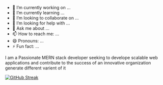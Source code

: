 

- 🔭 I’m currently working on ...
- 🌱 I’m currently learning ...
- 👯 I’m looking to collaborate on ...
- 🤔 I’m looking for help with ...
- 💬 Ask me about ...
- 📫 How to reach me: ...
- 😄 Pronouns: ...
- ⚡ Fun fact: ...

I am a Passionate MERN stack developer seeking to
develope scalable web
applications and contribute to the success
of an innovative organization
generate different varient of it

<!-- [![GitHub Streak](https://streak-stats.demolab.com?user=ArnabTo&theme=ads-juicy-fresh&hide_border=true&border_radius=6&card_width=500)](https://git.io/streak-stats) -->
[![GitHub Streak](https://streak-stats.demolab.com?user=ArnabTo&theme=soft-green&hide_border=true&border_radius=6&card_width=500)](https://git.io/streak-stats)
